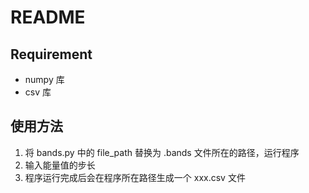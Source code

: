 # README
## Requirement
* numpy 库
* csv 库

## 使用方法
1. 将 bands.py 中的 file_path 替换为 .bands 文件所在的路径，运行程序
2. 输入能量值的步长
3. 程序运行完成后会在程序所在路径生成一个 xxx.csv 文件

